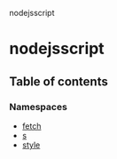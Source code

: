 nodejsscript

# nodejsscript

## Table of contents

### Namespaces

- [fetch](modules/fetch.md)
- [s](modules/s.md)
- [style](modules/style.md)
